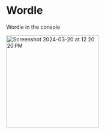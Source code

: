 # Wordle
Wordle in the console

<img width="247" alt="Screenshot 2024-03-20 at 12 20 20 PM" src="https://github.com/Ephimoon/Wordle/assets/157929578/f863b020-e9e7-417c-b347-e3e2cbfec7aa">
